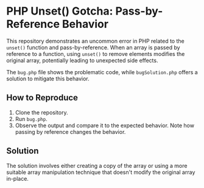 # PHP Unset() Gotcha: Pass-by-Reference Behavior

This repository demonstrates an uncommon error in PHP related to the `unset()` function and pass-by-reference.  When an array is passed by reference to a function, using `unset()` to remove elements modifies the original array, potentially leading to unexpected side effects.

The `bug.php` file shows the problematic code, while `bugSolution.php` offers a solution to mitigate this behavior.

## How to Reproduce

1. Clone the repository.
2. Run `bug.php`.
3. Observe the output and compare it to the expected behavior. Note how passing by reference changes the behavior.

## Solution

The solution involves either creating a copy of the array or using a more suitable array manipulation technique that doesn't modify the original array in-place.
